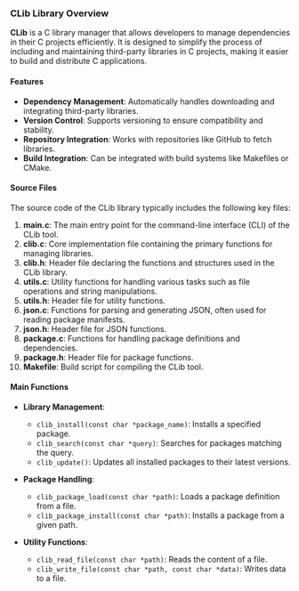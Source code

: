 ### CLib Library Overview

**CLib** is a C library manager that allows developers to manage dependencies in their C projects efficiently. It is designed to simplify the process of including and maintaining third-party libraries in C projects, making it easier to build and distribute C applications.

#### Features
- **Dependency Management**: Automatically handles downloading and integrating third-party libraries.
- **Version Control**: Supports versioning to ensure compatibility and stability.
- **Repository Integration**: Works with repositories like GitHub to fetch libraries.
- **Build Integration**: Can be integrated with build systems like Makefiles or CMake.

#### Source Files
The source code of the CLib library typically includes the following key files:

1. **main.c**: The main entry point for the command-line interface (CLI) of the CLib tool.
2. **clib.c**: Core implementation file containing the primary functions for managing libraries.
3. **clib.h**: Header file declaring the functions and structures used in the CLib library.
4. **utils.c**: Utility functions for handling various tasks such as file operations and string manipulations.
5. **utils.h**: Header file for utility functions.
6. **json.c**: Functions for parsing and generating JSON, often used for reading package manifests.
7. **json.h**: Header file for JSON functions.
8. **package.c**: Functions for handling package definitions and dependencies.
9. **package.h**: Header file for package functions.
10. **Makefile**: Build script for compiling the CLib tool.

#### Main Functions
- **Library Management**:
  - `clib_install(const char *package_name)`: Installs a specified package.
  - `clib_search(const char *query)`: Searches for packages matching the query.
  - `clib_update()`: Updates all installed packages to their latest versions.

- **Package Handling**:
  - `clib_package_load(const char *path)`: Loads a package definition from a file.
  - `clib_package_install(const char *path)`: Installs a package from a given path.

- **Utility Functions**:
  - `clib_read_file(const char *path)`: Reads the content of a file.
  - `clib_write_file(const char *path, const char *data)`: Writes data to a file.
